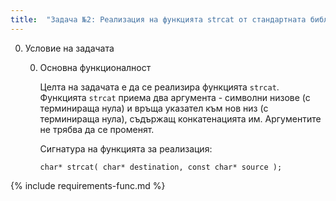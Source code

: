 ```yaml
---
title:  "Задача №2: Реализация на функцията strcat от стандартната библиотека"
---
```

0. Условие на задачата

   0. Основна функционалност

      Целта на задачата е да се реализира функцията `strcat`. Функцията `strcat` приема два аргумента - символни низове (с терминираща нула) и връща указател към нов низ (с терминираща нула), съдържащ конкатенацията им. Аргументите не трябва да се променят.

      Сигнатура на функцията за реализация:
      ```
      char* strcat( char* destination, const char* source );
      ```

{% include requirements-func.md %}
